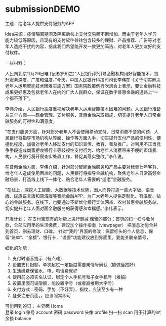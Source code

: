 # submissionDEMO

主题：给老年人提供支付服务的APP

Idea来源：疫情隔离期间及隔离后线上支付交易额不断增加，而由于老年人学习能力较低等原因，且现有的支付软件往往包含较多的理财、产品推荐、广告等对老年人造成干扰的内容，据此我们希望能开发一款更加简洁、对老年人更加友好的支付软件。

一些材料：

   人民网北京11月26日电 (记者罗知之)“人民银行将引导金融机构用好智能技术，提升服务深度、广度和温度。”今天，中国人民银行科技司司长李伟在《关于切实解决老年人运用智能技术困难实施方案》国务院政策例行吹风会上表示，要让金融科技成果更好惠及包括老年人在内的广大人民群众，保证在数字普惠金融的道路上“一个都不落下”。
  
  李伟介绍，人民银行高度重视解决老年人运用智能技术困难的问题。人民银行准备从三个方面——现金管理、支付服务、普惠金融采取措施，切实提升老年人日常金融服务的可得性和满意度。
   
   “在支付服务方面，针对部分老年人不会使用移动支付、日常消费不便的问题，人民银行将指导市场机构从界面、操作等方面入手，切实提升支付产品的便利性、便捷化程度，加强对老年人移动支付的知识宣传、教育、普及推广。对利用不正当竞争手段造成商家拒收银行卡等歧视性支付行为、给老年人消费带来不便的市场机构，人民银行将开展查实处置工作，督促其落实整改。”李伟说。
   
   在普惠金融方面，李伟介绍，针对部分智能金融服务和产品主要对标青壮年客群、给老年人造成使用困难的问题，人民银行将指导金融机构，聚焦老年人日常高频金融场景，打造线上线下一体化、贴合老年人需要的“适老”金融服务。
   
   “在线上，深挖人工智能、大数据等技术优势，因人而异打造一些大字版、语音版、民族语言版和简洁版等智能金融APP，为广大老年人提供定制化、有温度、贴心的金融服务。在线下，也要通过不断优化银行实体网点、农村普惠金融服务站，切实提升老年人面对面金融服务的获得感和幸福感。”李伟表示。
  

开发计划：
在支付宝现有的功能上进行删减
保留的部分：首页的扫一扫与收付款，全部应用里的生活缴费，建议加个操作指南（viewpager）
把消息功能合并到首页，删去理财、口碑，
针对“我的”界面的修改：保留标头的个人信息，保留“账单”、“余额”、银行卡，“设置”功能建议放到界面里，要能关联亲情号，

细化的功能：
1.	支付时语音提示（有点难）
2.	设置支付限额，单次超过一定额度需要亲情号确认（能做当然好）
3.	生活缴费保留水、电、电话费就好
4.	使用前必须实名认证、绑定个人手机号和子女手机号（难搞）
5.	设置里面可设限额，能设置字号（或者直接用大字号）
6.	支付方式：密码、手势（不好弄）、指纹，应该至少有一种
7.	登录注册页面。。应该照常即可

可能用到的词：
  主界面 Home     
  登录 login
  账号 account
  密码 password
  头像 profile
  扫一扫 scan
  用于计算的int余额 balance
